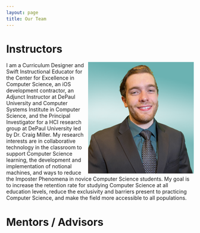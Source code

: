 ```yaml
---
layout: page
title: Our Team
---
```


# Instructors
<img style="float: right;" src="./assets/img/LynchProfile.png">
I am a Curriculum Designer and Swift Instructional Educator for the Center for Excellence in Computer Science,  an iOS development contractor, an Adjunct Instructor at DePaul University and Computer Systems Institute in Computer Science, and the Principal Investigator for a HCI research group at DePaul University led by Dr. Craig Miller. My research interests are in collaborative technology in the classroom to support Computer Science learning, the development and implementation of notional machines, and ways to reduce the Imposter Phenomena in novice Computer Science students. My goal is to increase the retention rate for studying Computer Science at all education levels, reduce the exclusivity and barriers present to practicing Computer Science, and make the field more accessible to all populations.

# Mentors / Advisors
